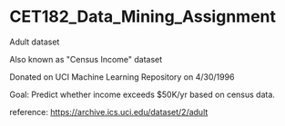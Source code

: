 # CET182_Data_Mining_Assignment

Adult dataset 

Also known as "Census Income" dataset

Donated on UCI Machine Learning Repository on 4/30/1996

Goal:
Predict whether income exceeds $50K/yr based on census data.

reference: https://archive.ics.uci.edu/dataset/2/adult
